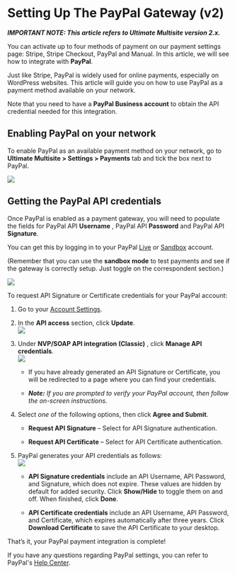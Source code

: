 # Setting Up The PayPal Gateway (v2)

_**IMPORTANT NOTE: This article refers to Ultimate Multisite version 2.x.**_

You can activate up to four methods of payment on our payment settings page: Stripe, Stripe Checkout, PayPal and Manual. In this article, we will see how to integrate with **PayPal**.

Just like Stripe, PayPal is widely used for online payments, especially on WordPress websites. This article will guide you on how to use PayPal as a payment method available on your network.

Note that you need to have a **PayPal Business account** to obtain the API credential needed for this integration.

## Enabling PayPal on your network

To enable PayPal as an available payment method on your network, go to **Ultimate Multisite > Settings > Payments** tab and tick the box next to PayPal.

![](https://wp-ultimo-space.fra1.cdn.digitaloceanspaces.com/hs-file-FhlfHHJLPl.png)

## Getting the PayPal API credentials

Once PayPal is enabled as a payment gateway, you will need to populate the fields for PayPal API **Username** , PayPal API **Password** and PayPal API **Signature**.

You can get this by logging in to your PayPal [Live](https://www.paypal.com/home) or [Sandbox](https://www.sandbox.paypal.com/home) account.

(Remember that you can use the **sandbox mode** to test payments and see if the gateway is correctly setup. Just toggle on the correspondent section.)

![](https://wp-ultimo-space.fra1.cdn.digitaloceanspaces.com/hs-file-PgTatIgsIm.png)

To request API Signature or Certificate credentials for your PayPal account:

  1. Go to your [Account Settings](https://www.paypal.com/businessmanage/account/accountAccess).

  2. In the **API access** section, click **Update**.  
![](https://wp-ultimo-space.fra1.cdn.digitaloceanspaces.com/hs-file-Dx72ARoKzx.png)

  3. Under **NVP/SOAP API integration (Classic)** , click **Manage API credentials**.  
![](https://wp-ultimo-space.fra1.cdn.digitaloceanspaces.com/hs-file-mUoIzsfpMq.png)

     * If you have already generated an API Signature or Certificate, you will be redirected to a page where you can find your credentials.

     * _**Note:** If you are prompted to verify your PayPal account, then follow the on-screen instructions._

  4. Select _one_ of the following options, then click **Agree and Submit**.

     * **Request API Signature** – Select for API Signature authentication.

     * **Request API Certificate** – Select for API Certificate authentication.

  5. PayPal generates your API credentials as follows:  
![](https://wp-ultimo-space.fra1.cdn.digitaloceanspaces.com/hs-file-utEMaS5roo.png)

     * **API Signature credentials** include an API Username, API Password, and Signature, which does not expire. These values are hidden by default for added security. Click **Show/Hide** to toggle them on and off. When finished, click **Done**.

     * **API Certificate credentials** include an API Username, API Password, and Certificate, which expires automatically after three years. Click **Download Certificate** to save the API Certificate to your desktop.

That’s it, your PayPal payment integration is complete!

If you have any questions regarding PayPal settings, you can refer to PayPal's [Help Center](https://www.paypal.com/br/smarthelp/home).
